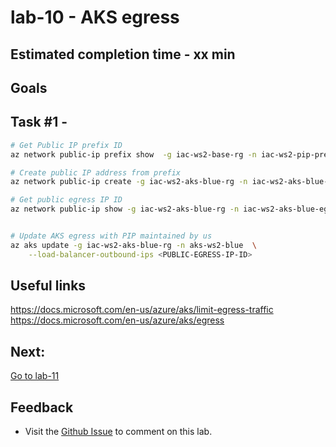 # lab-10 - AKS egress

## Estimated completion time - xx min


## Goals

## Task #1 - 

```bash
# Get Public IP prefix ID
az network public-ip prefix show  -g iac-ws2-base-rg -n iac-ws2-pip-prefix --query id

# Create public IP address from prefix 
az network public-ip create -g iac-ws2-aks-blue-rg -n iac-ws2-aks-blue-egress-pip --sku Standard --public-ip-prefix <PREFIX-ID> 

# Get public egress IP ID
az network public-ip show -g iac-ws2-aks-blue-rg -n iac-ws2-aks-blue-egress-pip --query id


# Update AKS egress with PIP maintained by us
az aks update -g iac-ws2-aks-blue-rg -n aks-ws2-blue  \
	--load-balancer-outbound-ips <PUBLIC-EGRESS-IP-ID>

```

## Useful links
https://docs.microsoft.com/en-us/azure/aks/limit-egress-traffic
https://docs.microsoft.com/en-us/azure/aks/egress


## Next: 

[Go to lab-11](../lab-11/readme.md)

## Feedback

* Visit the [Github Issue](https://github.com/evgenyb/aks-workshops/issues/xx) to comment on this lab. 